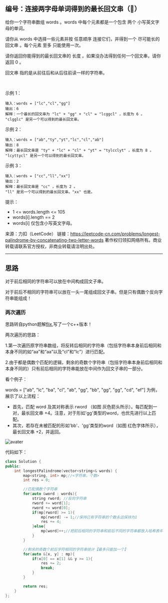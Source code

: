 ## 编号：连接两字母单词得到的最长回文串（🍵）

给你一个字符串数组 words 。words 中每个元素都是一个包含 两个 小写英文字母的单词。

请你从 words 中选择一些元素并按 任意顺序 连接它们，并得到一个 尽可能长的回文串 。每个元素 至多 只能使用一次。

请你返回你能得到的最长回文串的 长度 。如果没办法得到任何一个回文串，请你返回 0 。

回文串 指的是从前往后和从后往前读一样的字符串。

 

示例 1：
```
输入：words = ["lc","cl","gg"]
输出：6
解释：一个最长的回文串为 "lc" + "gg" + "cl" = "lcggcl" ，长度为 6 。
"clgglc" 是另一个可以得到的最长回文串。
```
示例 2：
```
输入：words = ["ab","ty","yt","lc","cl","ab"]
输出：8
解释：最长回文串是 "ty" + "lc" + "cl" + "yt" = "tylcclyt" ，长度为 8 。
"lcyttycl" 是另一个可以得到的最长回文串。
```
示例 3：
```
输入：words = ["cc","ll","xx"]
输出：2
解释：最长回文串是 "cc" ，长度为 2 。
"ll" 是另一个可以得到的最长回文串。"xx" 也是。 
```
提示：

* 1 <= words.length <= 105
* words[i].length == 2
* words[i] 仅包含小写英文字母。


来源：力扣（LeetCode）
链接：https://leetcode-cn.com/problems/longest-palindrome-by-concatenating-two-letter-words
著作权归领扣网络所有。商业转载请联系官方授权，非商业转载请注明出处。

---
## 思路

对于前后相同的字符串可以放在中间构成回文子串。

对于前后不相同的字符串可以放在一头一尾组成回文子串。但是只有偶数个反向字符串能组成！

### 两次遍历

思路转自python题解[flix](https://leetcode-cn.com/problems/longest-palindrome-by-concatenating-two-letter-words/solution/ha-xi-biao-liang-ci-bian-li-qing-song-yi-5t0j/),写了一个c++版本！

两次遍历的思路：

1.第一次遍历原字符串数组，将反转后相同的字符串（包括字符串本身前后相同和本身不同的如“aa”和“aa”以及“cl”和“lc”）进行匹配。

2.由于都是偶数个匹配的逻辑，剩余的奇数个字符串（包括字符串本身前后相同和本身不同的）只有前后相同的字符串能放在中间作为回文子串的一部分。

看个例子：

words = ["ab", "lc", "ba", "cl", "ab", "gg", "bb", "gg", "gg", "cd", "ef"] 为例，展示了以上流程：

* 首先，匹配 word 及其对称表示 rword （如图 灰色箭头所示）。每匹配到一对，最长回文串 +4。注意，对于形如'gg'类型的word，也优先进行以上匹配。
* 其次，若存在未被匹配的形如'bb'、'gg'类型的word（如图 红色字体所示），最长回文串 +2，并返回。

![avater](https://pic.leetcode-cn.com/1641664283-bgtNog-LeetCode-5962-trans.svg)

代码如下：
```c++
class Solution {
public:
    int longestPalindrome(vector<string>& words) {
        map<string, int> mp;//<字符串，个数>
        int res = 0;

        //匹配偶数个字符串
        for(auto &word : words){
            string rword; //反向字符串
            rword += word[1]; 
            rword += word[0];
            if(mp[rword] >= 1){
                mp[rword] -= 1;//保持已有字符串的个数永远保持为1
                res += 4;
            }else{
                mp[word]++;//把前后相同的字符串和前后不同的字符串都放入哈希表中
            }
        }

        //剩余的奇数个前后字符相同的字符串统计【最多只能加一个】
        for(auto &[x, y] : mp){
            if(x[0] == x[1] && y >= 1){
                res += 2;
                break;
            }
        }

        return res;
    }
};
```

### 